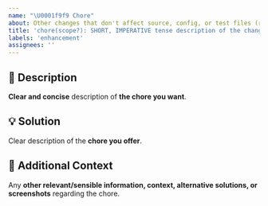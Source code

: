 ```yaml
---
name: "\U0001f9f9 Chore"
about: Other changes that don't affect source, config, or test files (readmes, licenses, .md files, git configs, plain/new/empty/initial files, etc.).
title: 'chore(scope?): SHORT, IMPERATIVE tense description of the change'
labels: 'enhancement'
assignees: ''
---
```

<!-- **********************************************************************************************
Hey! 🍻

Please search open and closed chore requests before submitting a new chore request.
Existing chore requests may present your particular change or similar enough
to contribute to that, thus simplify and make the chore request more clear.
*********************************************************************************************** -->

🚀 Description
---------------------------------------------------------------------------------------------------

**Clear and concise** description of **the chore you want**.

💡 Solution
---------------------------------------------------------------------------------------------------

Clear description of the **chore you offer**.

💬 Additional Context
---------------------------------------------------------------------------------------------------

Any **other relevant/sensible information, context, alternative solutions, or screenshots** regarding the chore.

